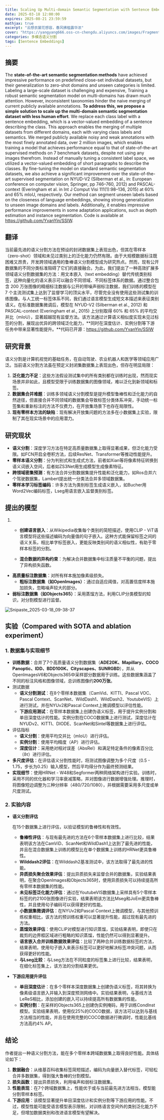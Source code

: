 ```yaml
---
title: Scaling Up Multi-domain Semantic Segmentation with Sentence Embeddings
date: 2025-03-18 12:00:00
expires: 2025-08-21 23:59:59
mathjax: true
excerpt: "云想衣裳花想容，春风拂槛露华浓"
cover: "https://yangyang666.oss-cn-chengdu.aliyuncs.com/images/Fragment_7_4k_a51f7.jpg"
categories: 多模态语义分割
tags: [Sentence Embeddings]
---
```



## 摘要

The **state-of-the-art semantic segmentation methods** have achieved impressive performance on predefined close-set individual datasets, but their generalization to zero-shot domains and unseen categories is limited. Labeling a large-scale dataset is challenging and expensive, Training a robust semantic segmentation model on multi-domains has drawn much attention. However, inconsistent taxonomies hinder the naive merging of current publicly available annotations. **To address this, we propose a simple solution to scale up the multi-domain semantic segmentation dataset with less human effort**. We replace each class label with a sentence embedding, which is a vector-valued embedding of a sentence describing the class. This approach enables the merging of multiple datasets from different domains, each with varying class labels and semantics. We merged publicly available noisy and weak annotations with the most finely annotated data, over 2 million images, which enables training a model that achieves performance equal to that of state-of-the-art supervised methods on 7 benchmark datasets, despite not using any images therefrom. Instead of manually tuning a consistent label space, we utilized a vector-valued embedding of short paragraphs to describe the classes. By fine-tuning the model on standard semantic segmentation datasets, we also achieve a significant improvement over the state-of-the-art supervised segmentation on NYUD-V2 (Silberman et al., in: European conference on computer vision, Springer, pp 746–760, 2012) and PASCAL-context (Everingham et al. in Int J Comput Visi 111(1):98–136, 2015) at 60% and 65% mIoU, respectively. Our method can segment unseen labels based on the closeness of language embeddings, showing strong generalization to unseen image domains and labels. Additionally, it enables impressive performance improvements in some adaptation applications, such as depth estimation and instance segmentation. Code is available at https://github.com/YvanYin/SSIW.

## 翻译

当前最先进的语义分割方法在预设的封闭数据集上表现出色，但其在零样本（zero-shot）领域和未见过类别上的泛化能力仍然有限。由于大规模数据标注既困难又昂贵，开发跨领域通用的鲁棒语义分割模型成为研究热点。然而，现有公开数据集的不同分类标准阻碍了它们的直接融合。为此，我们提出了一种高效扩展多领域语义分割数据集的方法：用文本嵌入（text embedding）替代传统类别标签，这种向量化的语义表示可以融合不同领域、不同标签体系的数据。通过整合包含 200 万张图像的精细标注数据与公开的带噪声弱标注数据，我们训练的模型在 7 个主流测试集上达到了监督学习的顶尖水平，尽管完全没有使用这些测试集的训练图像。与人工统一标签体系不同，我们通过语言模型生成短文本描述来表征类别语义。在标准数据集微调后，模型在 NYUD-V2 (Silberman et al., 2012) 和 PASCAL-context (Everingham et al., 2015) 上分别取得 60% 和 65% 的平均交并比（mIoU），显著超越现有监督方法。该方法通过计算语义相似度实现未见过标签的分割，展现出优异的跨领域泛化能力，**同时在深度估计、实例分割等下游任务中带来显著性能提升。**代码已开源：https://github.com/YvanYin/SSIW



## 研究背景

语义分割是计算机视觉的基础任务，在自动驾驶、农业机器人和医学等领域应用广泛。当前语义分割方法虽在预定义封闭集数据集上表现出色，但存在明显局限：

1. **泛化能力不足**：这些方法假设测试集中的所有类别都在训练时出现，然而现实场景并非如此，且模型受限于训练数据集的图像领域，难以泛化到新领域和标签。
2. **数据集合并难题**：训练多领域语义分割模型是提升模型鲁棒性和泛化能力的自然途径，但直接合并不同领域的数据集会导致标签分类体系冲突，手动统一标签集和重新标注的方法不仅费力，在开放集场景下也存在局限性。
3. **现有零样本方法的缺陷**：现有解决开放集问题的方法多在小数据集上实验，限制了其在现实场景中的应用潜力。





## 研究现状

- **语义分割**：深度学习方法在特定高质量数据集上取得显著成果，但泛化能力受限。如FCN开启全卷积方法，后续ResNet、Transformer等推动性能提升。
- **零样本语义分割**：分为判别式和生成式方法，前者如Xian等将像素特征转换到语义词嵌入空间，后者如ZS3Net用生成模型生成像素特征。
- **跨领域密集预测**：有方法合并分割数据集提升性能和泛化能力，如Ros合并六个驾驶数据集，Lambert提出统一分类法合并多领域数据集。
- **零样本学习标签编码**：许多方法为类别标签生成语义嵌入，如Bucher用Word2Vec编码标签，Lseg用语言嵌入监督类别标签。



## 提出的模型



1. - **创建语言嵌入**：从Wikipedia收集每个类别的简短描述，使用CLIP - ViT语言模型将这些描述编码为向量值的句子嵌入。这种方式能保留标签之间的语义关系，相比单字标签嵌入，更能反映类别间的语义相似性，有助于零样本标签的分割。

   - **混合数据的异构约束**：为解决合并数据集中标注质量不平衡的问题，提出了异构损失函数。
- **高质量标注数据集**：对所有样本施加像素级损失。
     - **粗标注数据集（如OpenImages）**：通过自适应阈值，对高置信度样本施加损失，忽略噪声较大的部分。
- **弱标注数据集（如Objects365）**：采用蒸馏方法，利用CLIP分类模型的知识，对分割模型进行监督。



![Snipaste_2025-03-18_09-38-37](https://yangyang666.oss-cn-chengdu.aliyuncs.com/images/Snipaste_2025-03-18_09-38-37.png)



## 实验（Compared with SOTA and ablation experiment）



### 1. 数据集与实现细节

- **训练数据**：合并了7个高质量语义分割数据集（**ADE20K、Mapillary、COCO Panoptic、IDD、BDD100K、Cityscapes、SUNRGBD**），并从OpenImagesV6和Objects365中采样部分数据用于训练。这些数据集涵盖了不同的标注风格和图像领域，总训练图像约**200万张**。
- 测试数据
  - **语义分割测试**：在8个零样本数据集（CamVid、KITTI、Pascal VOC、Pascal Context、ScanNet、WildDash1、WildDash2、YoutubeVIS）上进行测试，并在NYUv2和Pascal Context上微调模型以评估性能。
  - **下游应用测试**：在零样本数据集上创建伪语义标签，用于提升实例分割和单目深度估计的性能。实例分割在COCO数据集上进行测试，深度估计在NYUDv2、KITTI、DIODE、ScanNet和Sintel等数据集上进行评估。
- 评估指标
  - **语义分割**：使用平均交并比（mIoU）进行评估。
  - **实例分割**：使用平均精度（AP）进行评估。
  - **深度估计**：采用绝对相对误差（AbsRel）和满足特定条件的像素百分比（δτ）进行评估。
- **多尺度评估**：在评估语义分割性能时，将测试图像调整为多个尺度（0.5 - 1.75，步长为0.25）输入模型，然后平均得分作为最终预测结果。
- **实现细节**：使用HRNet - W48和Segformer两种网络架构进行实验。训练时，采用不同的优化器和学习率衰减策略，并对图像进行数据增强处理。推理时，将图像短边调整为三种分辨率（480/720/1080），并根据需要采用多尺度或单尺度测试。

### 2. 实验内容

- **语义分割评估**

     在15个数据集上进行评估，以验证模型的鲁棒性和有效性。

  - **鲁棒性评估**：与现有最先进的方法在6个零样本数据集上进行比较，结果表明该方法在CamViD、ScanNet和WildDash1上达到了最先进的性能，并且在混合数据集上训练的模型比在单个数据集上训练的HRNet更具鲁棒性。
  - **Wilddash2评估**：在Wilddash2基准测试中，该方法取得了最先进的性能。
  - **异质损失聚合效果评估**：提出异质损失来监督合并的数据集，实验结果表明，在聚合OpenImages和Objects365时，使用异质损失可以持续提高所有零样本数据集的性能。
  - **未见标签泛化能力评估**：通过在YoutubeVIS数据集上采样具有5个零样本标签的约2100张图像进行实验，结果表明该方法比Mseg和JoEm更具鲁棒性，并且使用句子编码可以获得更好的性能。
  - **小数据集微调评估**：在NYUv2和Pascal Context上微调模型，与其他预训练权重相比，该方法的预训练权重可以显著提升性能，超过现有最先进的方法。
  - **蒸馏效果评估**：使用CLIP对模型进行知识蒸馏，实验结果表明，即使只在裁剪的边界框区域进行粗略的知识蒸馏，性能仍然可以得到显著提升。
  - **语言嵌入合并训练数据效果评估**：比较了两种合并训练数据标签的方法，结果表明，使用句子嵌入来表示标签可以更好地解决标签冲突问题，从而获得更好的性能。
  - **与Lseg比较**：与Lseg方法在不同粒度的标签集上进行比较，结果表明，在细化标签集上，该方法的分割结果更优。

- **下游应用提升评估**

  - **单目深度估计**：在多个零样本深度数据集上创建伪语义标签，将其转换为像素级语言嵌入并输入到深度预测网络中。实验结果表明，与基线方法LeReS相比，添加创建的嵌入可以持续提高所有数据集的性能。
  - **实例分割**：在采样的Objects365上创建伪实例掩码，用于训练CondInst模型。实验结果表明，使用仅25%的COCO数据，该方法可以达到与基线方法相当的性能，并且在使用完整的COCO数据进行微调时，性能比基线方法高约4% AP。

## 结论

作者提出一种语义分割方法，能在多个零样本跨域数据集上取得良好性能。具体结论如下：

1. **数据融合**：从维基百科收集标签简短描述，编码为向量嵌入替代标签，可轻松合并多数据集，得到强大鲁棒的分割模型。
2.  **损失函数**：提出异质损失，利用噪声和弱标注数据集。 
3.  **性能表现**：在7个跨域数据集上，性能优于或与当前最先进方法相当，模型能分割零样本标签。
4.  **下游应用**：该模型显著提升单目深度估计和实例分割等下游应用的性能。不过，模型性能可能受语言模型表示限制，对训练语言空间外的类别泛化能力不足，但增加数据类别和改进语言模型有望解决。 
